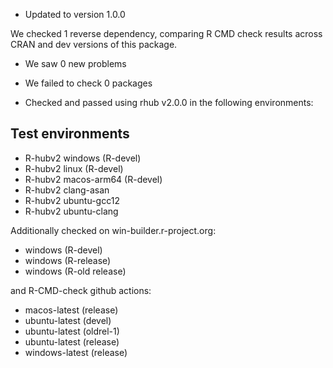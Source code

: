 * Updated to version 1.0.0

We checked 1 reverse dependency, comparing R CMD check results across CRAN and dev versions of this package.

 * We saw 0 new problems
 * We failed to check 0 packages

* Checked and passed using rhub v2.0.0 in the following environments:

## Test environments
- R-hubv2 windows (R-devel)
- R-hubv2 linux (R-devel)
- R-hubv2 macos-arm64 (R-devel)
- R-hubv2 clang-asan
- R-hubv2 ubuntu-gcc12
- R-hubv2 ubuntu-clang

Additionally checked on win-builder.r-project.org:

- windows (R-devel)
- windows (R-release)
- windows (R-old release)

and R-CMD-check github actions:

- macos-latest (release)
- ubuntu-latest (devel)
- ubuntu-latest (oldrel-1)
- ubuntu-latest (release)
- windows-latest (release)


